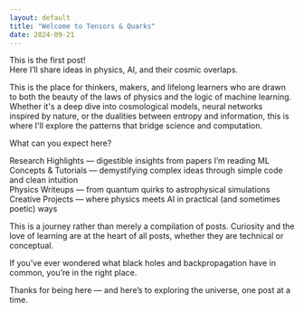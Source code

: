 ```yaml
---
layout: default
title: "Welcome to Tensors & Quarks"
date: 2024-09-21
---
```


This is the first post!  
Here I’ll share ideas in physics, AI, and their cosmic overlaps.

<!--more-->

This is the place for thinkers, makers, and lifelong learners who are drawn to both the beauty of the laws of physics and the logic of machine learning. Whether it's a deep dive into cosmological models, neural networks inspired by nature, or the  dualities between entropy and information, this is where I'll explore the patterns that bridge science and computation.

What can you expect here?

Research Highlights — digestible insights from papers I’m reading
ML Concepts & Tutorials — demystifying complex ideas through simple code and clean intuition  
Physics Writeups — from quantum quirks to astrophysical simulations  
Creative Projects — where physics meets AI in practical (and sometimes poetic) ways

This is a journey rather than merely a compilation of posts. Curiosity and the love of learning are at the heart of all posts, whether they are technical or conceptual.

If you’ve ever wondered what black holes and backpropagation have in common, you’re in the right place.

Thanks for being here — and here’s to exploring the universe, one post at a time.
